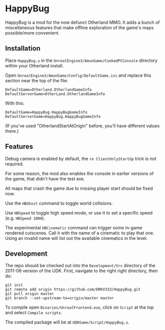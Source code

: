 # HappyBug

HappyBug is a mod for the now defunct Otherland MMO. It adds a bunch of miscellaneous features that make offline exploration of the game's maps possible/more convenient.

## Installation

Place `HappyBug.u` in the `UnrealEngine3/AmunGame/CookedPCConsole` directory within your Otherland install.

Open `UnrealEngine3/AmunGame/Config/DefaultGame.ini` and replace this section near the top of the file:

```
DefaultGame=Otherland.OtherlandGameInfo
DefaultServerGame=OtherLand.OtherlandGameInfo
```

With this:

```
DefaultGame=HappyBug.HappyBugGameInfo
DefaultServerGame=HappyBug.HappyBugGameInfo
```

(If you've used "OtherlandStartAtOrigin" before, you'll have different values there.)

## Features

Debug camera is enabled by default, the `re ClientOnlyStartUp` trick is not required.

For some reason, the mod also enables the console in earlier versions of the game, that didn't have the test exe.

All maps that crash the game due to missing player start should be fixed now.

Use the `HBGhost` command to toggle world collisions.

Use `HBSpeed` to toggle high speed mode, or use it to set a specific speed (e.g. `HBSpeed 1000`).

The experimental `HBCinematic` command can trigger some in-game rendered cutscenes. Call it with the name of a cinematic to play that one. Using an invalid name will list out the available cinematics in the level.

## Development

The repo should be checked out into the `Development/Src` directory of the 2011-08 version of the UDK. First, navigate to the right right directory, then do:

```
git init
git remote add origin https://github.com/DRKV333/HappyBug.git
git pull origin master
git branch --set-upstream-to=origin/master master
```

To compile open `Binaries/UnrealFrontend.exe`, click on `Script` at the top and select `Compile scripts`.

The compiled package will be at `UDKGame/Script/HappyBug.u`.
